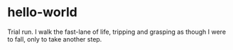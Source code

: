 # hello-world
Trial run.
I walk the fast-lane of life, tripping and grasping as though I were to fall, only to take another step.
